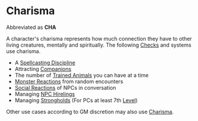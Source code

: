 # Charisma

Abbreviated as **CHA**

A character's charisma represents how much connection they have to other living creatures, mentally and spiritually. The following [Checks](../../Game%20Procedures/Core%20Procedures/Check.md) and systems use charisma.

- A [Spellcasting Discipline](../../Magic/Spellcasting/Spellcasting%20Disciplines/Spellcasting%20Disciplines.md)
- Attracting [Companions](../../Game%20Procedures/Social%20Procedures/Stronghold%20Rules/Companions.md)
- The number of [Trained Animals](../../Items%20and%20Gear/Gear/Trained%20Animals.md) you can have at a time
- [Monster Reactions](../../Game%20Procedures/Social%20Procedures/Monster%20Reactions.md) from random encounters
- [Social Reactions](../../Game%20Procedures/Social%20Procedures/Social%20Reactions.md) of NPCs in conversation
- Managing [NPC Hirelings](../../Game%20Procedures/Social%20Procedures/Stronghold%20Rules/NPC%20Hirelings.md)
- Managing [Strongholds](../../Game%20Procedures/Social%20Procedures/Stronghold%20Rules/Stronghold%20Play.md) (For PCs at least 7th [Level](../Derived%20Statistics/Level.md))

Other use cases according to GM discretion may also use [Charisma]().
